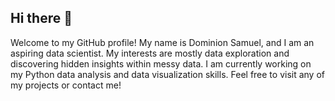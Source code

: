 ## Hi there 👋
Welcome to my GitHub profile! My name is Dominion Samuel, and I am an aspiring data scientist. My interests are mostly data exploration and discovering hidden insights within messy data. I am currently working on my Python data analysis and data visualization skills. Feel free to visit any of my projects or contact me!
<!--
**DomSam1506/DomSam1506** is a ✨ _special_ ✨ repository because its `README.md` (this file) appears on your GitHub profile.

Here are some ideas to get you started:

- 🔭 I’m currently working on ...
- 🌱 I’m currently learning ...
- 👯 I’m looking to collaborate on ...
- 🤔 I’m looking for help with ...
- 💬 Ask me about ...
- 📫 How to reach me: ...
- 😄 Pronouns: ...
- ⚡ Fun fact: ...
-->
